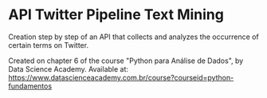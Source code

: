 # API Twitter Pipeline Text Mining
Creation step by step of an API that collects and analyzes the occurrence of certain terms on Twitter.

Created on chapter 6 of the course "Python para Análise de Dados", by Data Science Academy. Available at: https://www.datascienceacademy.com.br/course?courseid=python-fundamentos
